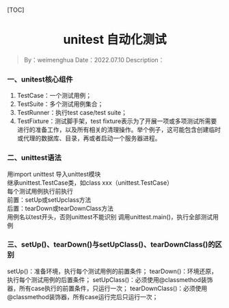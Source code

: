[TOC]

<h1 align="center">unitest 自动化测试</h1>

> By：weimenghua
> Date：2022.07.10
> Description：

### 一、unitest核心组件
1. TestCase：一个测试用例；
2. TestSuite：多个测试用例集合；
3. TestRunner：执行test case/test suite；
4. TestFixture：测试脚手架，test fixture表示为了开展一项或多项测试所需要进行的准备工作，以及所有相关的清理操作。举个例子，这可能包含创建临时或代理的数据库、目录，再或者启动一个服务器进程。



### 二、unittest语法
用import unittest 导入unittest模块  
继承unittest.TestCase类，如class xxx（unittest.TestCase）  
每个测试用例执行前执行  
前置：setUp或setUpclass方法  
后置：tearDown或tearDownClass方法  
用例名以test开头，否则unittest不能识别 调用unittest.main()，执行全部测试用例  



### 三、setUp()、tearDown()与setUpClass()、tearDownClass()的区别
setUp()：准备环境，执行每个测试用例的前置条件；
tearDown()：环境还原，执行每个测试用例的后置条件；
setUpClass()：必须使用@classmethod装饰器，所有case执行的前置条件，只运行一次；
tearDownClass()：必须使用@classmethod装饰器，所有case运行完后只运行一次；